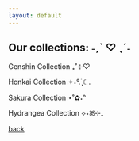 ```yaml
---
layout: default
---
```


## Our collections: ˗ˏˋ ♡ ˎˊ˗

Genshin Collection ₊˚⊹♡

Honkai Collection ✧˖°.࣪ ִֶָ☾.

Sakura Collection ⋆˚✿˖°

Hydrangea Collection ⟡⋆ꕤ⊹₊

[back](./)
